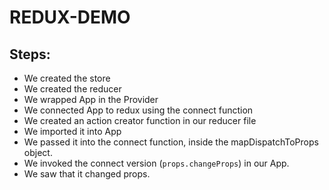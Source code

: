 # REDUX-DEMO

## Steps:
- We created the store
- We created the reducer
- We wrapped App in the Provider
- We connected App to redux using the connect function
- We created an action creator function in our reducer file
- We imported it into App
- We passed it into the connect function, inside the mapDispatchToProps object.
- We invoked the connect version (`props.changeProps`) in our App.
- We saw that it changed props.